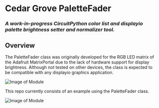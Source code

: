 # Cedar Grove PaletteFader

### _A work-in-progress CircuitPython color list and displayio palette brightness setter and normalizer tool._

## Overview

The PaletteFader class was originally developed for the RGB LED matrix of the Adafruit MatrixPortal due to the lack of hardware support for display brightness. Although not tested on other devices, the class is expected to be compatible with any displayio graphics application. 

![Image of Module](https://github.com/CedarGroveStudios/Palette_Fader/blob/main/docs/PaletteFader_Class_description.jpeg)

This repo currently consists of an example using the PaletteFader class.

![Image of Module](https://github.com/CedarGroveStudios/Matrix_Weather/blob/main/photos_and_graphics/matrix_weather.jpeg)
